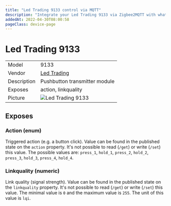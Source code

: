 ```yaml
---
title: "Led Trading 9133 control via MQTT"
description: "Integrate your Led Trading 9133 via Zigbee2MQTT with whatever smart home infrastructure you are using without the vendor's bridge or gateway."
addedAt: 2022-04-30T08:00:58
pageClass: device-page
---
```


<!-- !!!! -->
<!-- ATTENTION: This file is auto-generated through docgen! -->
<!-- You can only edit the "Notes"-Section between the two comment lines "Notes BEGIN" and "Notes END". -->
<!-- Do not use h1 or h2 heading within "## Notes"-Section. -->
<!-- !!!! -->

# Led Trading 9133

|     |     |
|-----|-----|
| Model | 9133  |
| Vendor  | [Led Trading](/supported-devices/#v=Led%20Trading)  |
| Description | Pushbutton transmitter module |
| Exposes | action, linkquality |
| Picture | ![Led Trading 9133](https://www.zigbee2mqtt.io/images/devices/9133.jpg) |


<!-- Notes BEGIN: You can edit here. Add "## Notes" headline if not already present. -->


<!-- Notes END: Do not edit below this line -->




## Exposes

### Action (enum)
Triggered action (e.g. a button click).
Value can be found in the published state on the `action` property.
It's not possible to read (`/get`) or write (`/set`) this value.
The possible values are: `press_1`, `hold_1`, `press_2`, `hold_2`, `press_3`, `hold_3`, `press_4`, `hold_4`.

### Linkquality (numeric)
Link quality (signal strength).
Value can be found in the published state on the `linkquality` property.
It's not possible to read (`/get`) or write (`/set`) this value.
The minimal value is `0` and the maximum value is `255`.
The unit of this value is `lqi`.

